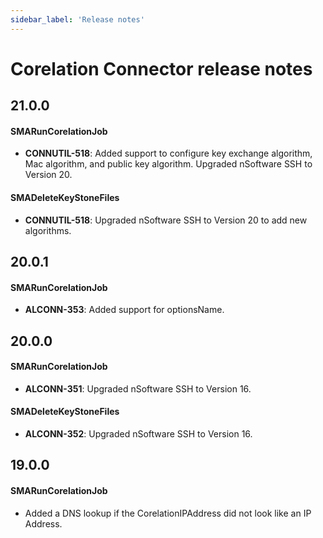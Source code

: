 ```yaml
---
sidebar_label: 'Release notes'
---
```


# Corelation Connector release notes

## 21.0.0

#### SMARunCorelationJob

- **CONNUTIL-518**: Added support to configure key exchange algorithm, Mac algorithm, and public key algorithm.  Upgraded nSoftware SSH to Version 20.

#### SMADeleteKeyStoneFiles

- **CONNUTIL-518**: Upgraded nSoftware SSH to Version 20 to add new algorithms.

## 20.0.1

#### SMARunCorelationJob

- **ALCONN-353**: Added support for optionsName.

## 20.0.0

#### SMARunCorelationJob

- **ALCONN-351**: Upgraded nSoftware SSH to Version 16.

#### SMADeleteKeyStoneFiles

- **ALCONN-352**: Upgraded nSoftware SSH to Version 16.

## 19.0.0

#### SMARunCorelationJob

- Added a DNS lookup if the CorelationIPAddress did not look like an IP Address.